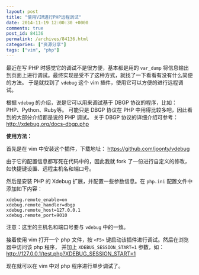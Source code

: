 ```yaml
---
layout: post
title: "使用VIM进行PHP远程调试"
date: 2014-11-19 12:00:30 +0000
comments: true
post_id: 84136
permalink: /archives/84136.html
categories: ["资源分享"]
tags: ["vim", "php"]
---
```


最近在写 PHP 时感觉它的调试不是很方便，基本都是用的 `var_dump` 将信息输出到页面上进行调试。最终实现是受不了这种方式，就找了一下看看有没有什么简便的方法。
于是就找到了 `vdebug` 这个 vim 插件，使用它可以方便的进行远程调试。

根据 `vdebug` 的介绍，说是它可以用来调试基于 DBGP 协议的程序，比如： PHP、Python、Ruby等。
可能只是 DBGP 协议在 PHP 中用得比较多吧，因此看到的大部分介绍都是说的 PHP 调试。
关于 DBGP 协议的详细介绍可参考： http://xdebug.org/docs-dbgp.php


**使用方法：**

首先是在 vim 中安装这个插件，下载地址： https://github.com/joonty/vdebug

由于它的配置信息都写死在代码中的，因此我就 fork 了一份进行自定义的修改，如快捷键设置、远程主机名和端口号。

然后是安装 PHP 的 Xdebug 扩展，并配置一些参数信息。在 `php.ini` 配置文件中添加如下内容：

```
xdebug.remote_enable=on
xdebug.remote_handler=dbgp
xdebug.remote_host=127.0.0.1
xdebug.remote_port=9010
```

注意：这里的主机名和端口号要与 `vdebug` 中的一致。

接着使用 vim 打开一个 php 文件，按 `<F5>` 键启动该插件进行调试。然后在浏览器中访问该 php 程序，
并加上 `XDEBUG_SESSION_START=1` 参数，如： http://127.0.0.1/test.php?XDEBUG_SESSION_START=1

现在就可以在 vim 中对 php 程序进行单步调试了。
